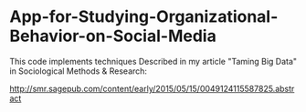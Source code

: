 # App-for-Studying-Organizational-Behavior-on-Social-Media
This code implements techniques Described in my article "Taming Big Data" in Sociological Methods & Research:

http://smr.sagepub.com/content/early/2015/05/15/0049124115587825.abstract
